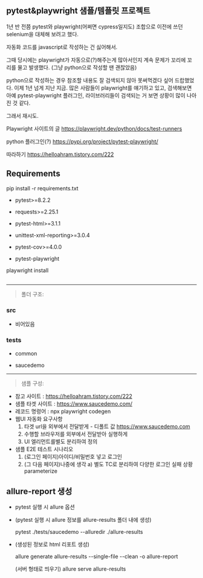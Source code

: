 ## pytest&playwright 샘플/템플릿 프로젝트
1년 반 전쯤 pytest와 playwright(어쩌면 cypress일지도) 조합으로 이전에 쓰던 selenium을 대체해 보려고 했다. 

자동화 코드를 javascript로 작성하는 건 싫어해서. 

그때 당시에는 playwright가 자동으로(?)해주는게 많아서인지 계속 문제가 꼬리에 꼬리를 물고 발생했다. 
(그냥 python으로 작성할 땐 괜찮았음) 

python으로 작성하는 경우 참조할 내용도 잘 검색되지 않아 못써먹겠다 싶어 드랍했었다. 
이제 1년 넘게 지난 지금. 많은 사람들이 playwright를 얘기하고 있고, 
검색해보면 아예 pytest-playwright 플러그인, 라이브러리들이 검색되는 거 보면 상황이 많이 나아진 것 같다. 

그래서 재시도. 

Playwright 사이트의 글 
https://playwright.dev/python/docs/test-runners

python 플러그인(?) 
https://pypi.org/project/pytest-playwright/

따라하기 
https://helloahram.tistory.com/222

## Requirements
pip install -r requirements.txt

- pytest>=8.2.2
- requests>=2.25.1
- pytest-html>=3.1.1
- unittest-xml-reporting>=3.0.4
- pytest-cov>=4.0.0

- pytest-playwright

playwright install

## 
------------------------------
> 폴더 구조:   

### src
- 비어있음

### tests
- common

- saucedemo

------------------------------
> 샘플 구성:   
- 참고 사이트 : https://helloahram.tistory.com/222 
- 샘플 타겟 사이트 : https://www.saucedemo.com/ 
- 레코드 명령어 : npx playwright codegen
- 웹UI 자동화 요구사항
    1) 타겟 url을 외부에서 전달받게 - 디폴트 값 https://www.saucedemo.com
    2) 수행할 브라우저를 외부에서 전달받아 실행하게 
    3) UI 엘리먼트를별도 분리하여 정의 
- 샘플 E2E 테스트 시나리오
    1) (로그인 페이지)아이디/비밀번호 넣고 로그인 
    2) (그 다음 페이지)나중에 생각 
    a) 별도 TC로 분리하여 다양한 로그인 실패 상황 parameterize 

## allure-report 생성
- pytest 실행 시 allure 옵션

- (pytest 실행 시 allure 정보를 allure-results 폴더 내에 생성) 

    pytest ./tests/saucedemo --alluredir ./allure-results


- (생성된 정보로 html 리포트 생성) 

    allure generate allure-results --single-file --clean -o allure-report

    (서버 형태로 띄우기) allure serve allure-results